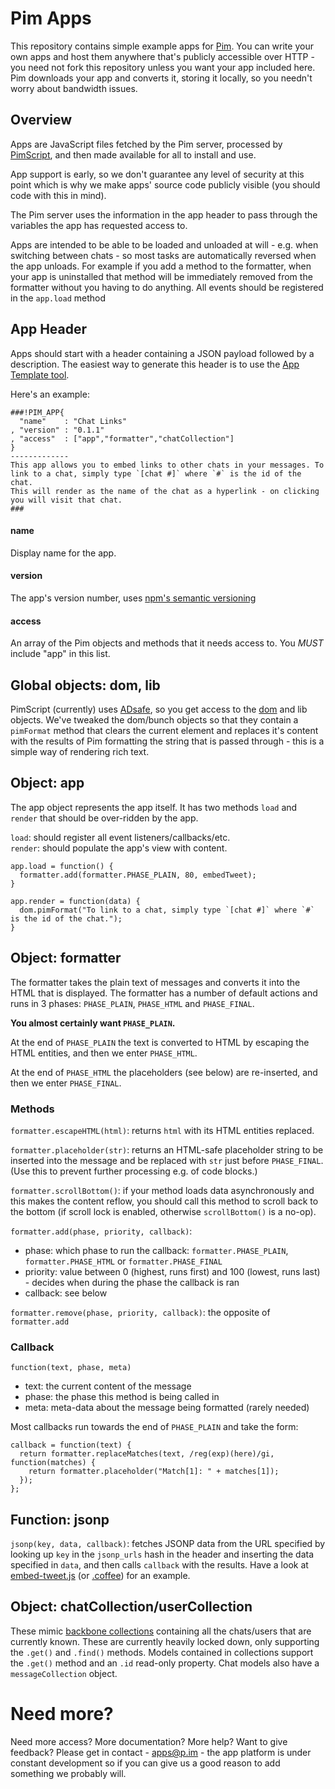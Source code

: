 Pim Apps
========

This repository contains simple example apps for [Pim][]. You can write
your own apps and host them anywhere that's publicly accessible over
HTTP - you need not fork this repository unless you want your app
included here. Pim downloads your app and converts it, storing it
locally, so you needn't worry about bandwidth issues.

Overview
--------

Apps are JavaScript files fetched by the Pim server, processed by
[PimScript][], and then made available for all to install and use.

App support is early, so we don't guarantee any level of security at
this point which is why we make apps' source code publicly visible (you
should code with this in mind).

The Pim server uses the information in the app header to pass through
the variables the app has requested access to.

Apps are intended to be able to be loaded and unloaded at will - e.g.
when switching between chats - so most tasks are automatically reversed
when the app unloads. For example if you add a method to the
formatter, when your app is uninstalled that method will be
immediately removed from the formatter without you having to do
anything. All events should be registered in the `app.load` method

App Header
-------------

Apps should start with a header containing a JSON payload followed by a
description. The easiest way to generate this header is to use the [App
Template tool][Pim/developer].

Here's an example:

    ###!PIM_APP{
      "name"    : "Chat Links"
    , "version" : "0.1.1"
    , "access"  : ["app","formatter","chatCollection"]
    }
    -------------
    This app allows you to embed links to other chats in your messages. To
    link to a chat, simply type `[chat #]` where `#` is the id of the chat.
    This will render as the name of the chat as a hyperlink - on clicking
    you will visit that chat.
    ###


#### name
Display name for the app.

#### version
The app's version number, uses [npm's semantic versioning][semver]

#### access
An array of the Pim objects and methods that it needs access to. You
*MUST* include "app" in this list.

Global objects: dom, lib
-----------

PimScript (currently) uses [ADsafe][], so you get access to the
[dom][ADsafe/dom] and lib objects. We've tweaked the dom/bunch objects
so that they contain a `pimFormat` method that clears the current
element and replaces it's content with the results of Pim formatting the
string that is passed through - this is a simple way of rendering rich
text.

Object: app
-----------
The app object represents the app itself. It has two methods
`load` and `render` that should be over-ridden by the app.

`load`: should register all event listeners/callbacks/etc.  
`render`: should populate the app's view with content.

    app.load = function() {
      formatter.add(formatter.PHASE_PLAIN, 80, embedTweet);
    }

    app.render = function(data) {
      dom.pimFormat("To link to a chat, simply type `[chat #]` where `#` is the id of the chat.");
    }

Object: formatter
-----------------

The formatter takes the plain text of messages and converts it into the
HTML that is displayed. The formatter has a number of default actions
and runs in 3 phases: `PHASE_PLAIN`, `PHASE_HTML` and `PHASE_FINAL`.

**You almost certainly want `PHASE_PLAIN`.**

At the end of `PHASE_PLAIN` the text is converted to HTML by escaping
the HTML entities, and then we enter `PHASE_HTML`.

At the end of `PHASE_HTML` the placeholders (see below) are re-inserted, and then we
enter `PHASE_FINAL`.

### Methods

`formatter.escapeHTML(html)`: returns `html` with its HTML entities
replaced.

`formatter.placeholder(str)`: returns an HTML-safe placeholder string to
be inserted into the message and be replaced with `str` just before
`PHASE_FINAL`. (Use this to prevent further processing e.g. of code
blocks.)

`formatter.scrollBottom()`: if your method loads data asynchronously and
this makes the content reflow, you should call this method to scroll
back to the bottom (if scroll lock is enabled, otherwise
`scrollBottom()` is a no-op).

`formatter.add(phase, priority, callback)`:

  - phase: which phase to run the callback: `formatter.PHASE_PLAIN`, `formatter.PHASE_HTML` or `formatter.PHASE_FINAL`
  - priority: value between 0 (highest, runs first) and 100 (lowest, runs last) - decides when during the phase
    the callback is ran
  - callback: see below

`formatter.remove(phase, priority, callback)`: the opposite of
`formatter.add`

### Callback

`function(text, phase, meta)`

  - text: the current content of the message
  - phase: the phase this method is being called in
  - meta: meta-data about the message being formatted (rarely needed)

Most callbacks run towards the end of `PHASE_PLAIN` and take the form:

    callback = function(text) {
      return formatter.replaceMatches(text, /reg(exp)(here)/gi, function(matches) {
        return formatter.placeholder("Match[1]: " + matches[1]);
      });
    };

Function: jsonp
---------------

`jsonp(key, data, callback)`: fetches JSONP data from the URL specified
by looking up `key` in the `jsonp_urls` hash in the header and inserting
the data specified in `data`, and then calls `callback` with the
results. Have a look at [embed-tweet.js][] (or
[.coffee][embed-tweet.coffee]) for an example.

Object: chatCollection/userCollection
-------------------------------------

These mimic [backbone collections][] containing all the chats/users that
are currently known. These are currently heavily locked down, only
supporting the `.get()` and `.find()` methods. Models contained in
collections support the `.get()` method and an `.id` read-only property.
Chat models also have a `messageCollection` object.

Need more?
==========

Need more access? More documentation? More help? Want to give feedback?
Please get in contact - <apps@p.im> - the app platform is under
constant development so if you can give us a good reason to add
something we probably will.

[semver]: http://npmjs.org/doc/semver.html
[backbone collections]: http://documentcloud.github.com/backbone/#Collection
[Pim]: https://p.im/
[PimScript]: https://github.com/p-im/pim-script
[ADsafe]: http://www.adsafe.org/
[ADsafe/dom]: http://www.adsafe.org/dom.html
[Pim/developer]: https://p.im/developer/
[embed-tweet.js]: https://github.com/p-im/pim-apps/blob/master/apps/embed-tweet.js
[embed-tweet.coffee]: https://github.com/p-im/pim-apps/blob/master/apps/embed-tweet.coffee
